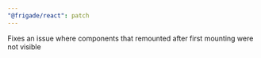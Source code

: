 ```yaml
---
"@frigade/react": patch
---
```


Fixes an issue where components that remounted after first mounting were not visible
